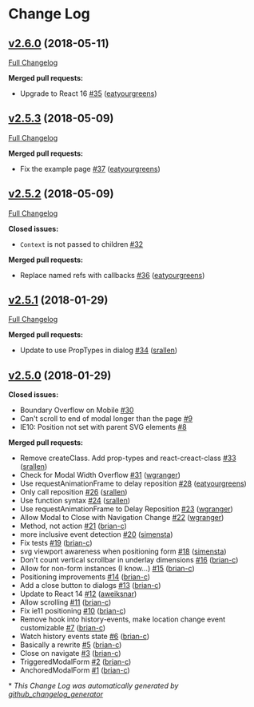 # Change Log

## [v2.6.0](https://github.com/zooniverse/modal-form/tree/v2.6.0) (2018-05-11)
[Full Changelog](https://github.com/zooniverse/modal-form/compare/v2.5.3...v2.6.0)

**Merged pull requests:**

- Upgrade to React 16 [\#35](https://github.com/zooniverse/modal-form/pull/35) ([eatyourgreens](https://github.com/eatyourgreens))

## [v2.5.3](https://github.com/zooniverse/modal-form/tree/v2.5.3) (2018-05-09)
[Full Changelog](https://github.com/zooniverse/modal-form/compare/v2.5.2...v2.5.3)

**Merged pull requests:**

- Fix the example page [\#37](https://github.com/zooniverse/modal-form/pull/37) ([eatyourgreens](https://github.com/eatyourgreens))

## [v2.5.2](https://github.com/zooniverse/modal-form/tree/v2.5.2) (2018-05-09)
[Full Changelog](https://github.com/zooniverse/modal-form/compare/v2.5.1...v2.5.2)

**Closed issues:**

- `Context` is not passed to children [\#32](https://github.com/zooniverse/modal-form/issues/32)

**Merged pull requests:**

- Replace named refs with callbacks [\#36](https://github.com/zooniverse/modal-form/pull/36) ([eatyourgreens](https://github.com/eatyourgreens))

## [v2.5.1](https://github.com/zooniverse/modal-form/tree/v2.5.1) (2018-01-29)
[Full Changelog](https://github.com/zooniverse/modal-form/compare/v2.5.0...v2.5.1)

**Merged pull requests:**

- Update to use PropTypes in dialog [\#34](https://github.com/zooniverse/modal-form/pull/34) ([srallen](https://github.com/srallen))

## [v2.5.0](https://github.com/zooniverse/modal-form/tree/v2.5.0) (2018-01-29)
**Closed issues:**

- Boundary Overflow on Mobile [\#30](https://github.com/zooniverse/modal-form/issues/30)
- Can't scroll to end of modal longer than the page [\#9](https://github.com/zooniverse/modal-form/issues/9)
- IE10: Position not set with parent SVG elements [\#8](https://github.com/zooniverse/modal-form/issues/8)

**Merged pull requests:**

- Remove createClass. Add prop-types and react-creact-class [\#33](https://github.com/zooniverse/modal-form/pull/33) ([srallen](https://github.com/srallen))
- Check for Modal Width Overflow [\#31](https://github.com/zooniverse/modal-form/pull/31) ([wgranger](https://github.com/wgranger))
- Use requestAnimationFrame to delay reposition [\#28](https://github.com/zooniverse/modal-form/pull/28) ([eatyourgreens](https://github.com/eatyourgreens))
- Only call reposition [\#26](https://github.com/zooniverse/modal-form/pull/26) ([srallen](https://github.com/srallen))
- Use function syntax [\#24](https://github.com/zooniverse/modal-form/pull/24) ([srallen](https://github.com/srallen))
- Use requestAnimationFrame to Delay Reposition [\#23](https://github.com/zooniverse/modal-form/pull/23) ([wgranger](https://github.com/wgranger))
- Allow Modal to Close with Navigation Change [\#22](https://github.com/zooniverse/modal-form/pull/22) ([wgranger](https://github.com/wgranger))
- Method, not action [\#21](https://github.com/zooniverse/modal-form/pull/21) ([brian-c](https://github.com/brian-c))
- more inclusive event detection [\#20](https://github.com/zooniverse/modal-form/pull/20) ([simensta](https://github.com/simensta))
- Fix tests [\#19](https://github.com/zooniverse/modal-form/pull/19) ([brian-c](https://github.com/brian-c))
- svg viewport awareness when positioning form [\#18](https://github.com/zooniverse/modal-form/pull/18) ([simensta](https://github.com/simensta))
- Don't count vertical scrollbar in underlay dimensions [\#16](https://github.com/zooniverse/modal-form/pull/16) ([brian-c](https://github.com/brian-c))
- Allow for non-form instances \(I know...\) [\#15](https://github.com/zooniverse/modal-form/pull/15) ([brian-c](https://github.com/brian-c))
- Positioning improvements [\#14](https://github.com/zooniverse/modal-form/pull/14) ([brian-c](https://github.com/brian-c))
- Add a close button to dialogs [\#13](https://github.com/zooniverse/modal-form/pull/13) ([brian-c](https://github.com/brian-c))
- Update to React 14 [\#12](https://github.com/zooniverse/modal-form/pull/12) ([aweiksnar](https://github.com/aweiksnar))
- Allow scrolling [\#11](https://github.com/zooniverse/modal-form/pull/11) ([brian-c](https://github.com/brian-c))
- Fix ie11 positioning [\#10](https://github.com/zooniverse/modal-form/pull/10) ([brian-c](https://github.com/brian-c))
- Remove hook into history-events, make location change event customizable [\#7](https://github.com/zooniverse/modal-form/pull/7) ([brian-c](https://github.com/brian-c))
- Watch history events state [\#6](https://github.com/zooniverse/modal-form/pull/6) ([brian-c](https://github.com/brian-c))
- Basically a rewrite [\#5](https://github.com/zooniverse/modal-form/pull/5) ([brian-c](https://github.com/brian-c))
- Close on navigate [\#3](https://github.com/zooniverse/modal-form/pull/3) ([brian-c](https://github.com/brian-c))
- TriggeredModalForm [\#2](https://github.com/zooniverse/modal-form/pull/2) ([brian-c](https://github.com/brian-c))
- AnchoredModalForm [\#1](https://github.com/zooniverse/modal-form/pull/1) ([brian-c](https://github.com/brian-c))



\* *This Change Log was automatically generated by [github_changelog_generator](https://github.com/skywinder/Github-Changelog-Generator)*